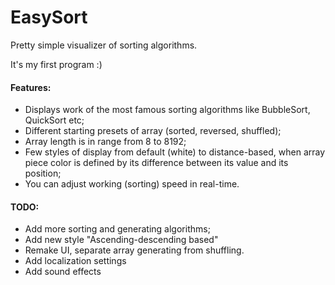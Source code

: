 # EasySort
Pretty simple visualizer of sorting algorithms.

It's my first program :)

#### Features:
* Displays work of the most famous sorting algorithms like BubbleSort, QuickSort etc;
* Different starting presets of array (sorted, reversed, shuffled);
* Array length is in range from 8 to 8192;
* Few styles of display from default (white) to distance-based, when array piece color is defined by its difference between its value and its position;
* You can adjust working (sorting) speed in real-time.

#### TODO:
* Add more sorting and generating algorithms;
* Add new style "Ascending-descending based"
* Remake UI, separate array generating from shuffling.
* Add localization settings
* Add sound effects
